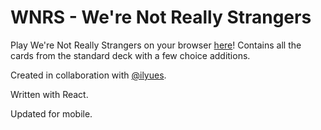 # WNRS - We're Not Really Strangers

Play We're Not Really Strangers on your browser [here](https://munjoonteo.github.io/wnrs/)! Contains all the cards from the standard deck with a few choice additions.

Created in collaboration with [@ilyues](https://github.com/ilyues).  

Written with React.

Updated for mobile.